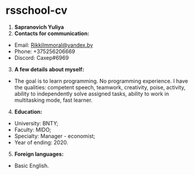 # rsschool-cv
1. **Sapranovich Yuliya**
2. **Contacts for communication:**
* Email: RikkiImmoral@yandex.by
* Phone: +375256206669
* Discord: Сахер#6969
3. **A few details about myself:**
* The goal is to learn programming. No programming experience. I have the qualities: competent speech, teamwork, creativity, poise, activity, ability to independently solve assigned tasks, ability to work in multitasking mode, fast learner.
4. **Education:**
* University: BNTY;
* Faculty: MIDO;
* Specialty: Manager - economist;
* Year of ending: 2020.
5. **Foreign languages:**
* Basic English.
